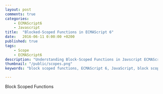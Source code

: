 ```yaml
---
layout: post
comments: true
categories:
    - ECMAScript6
    - Javascript
title:  "Blocked-Scoped Functions in ECMAScript 6"
date:   2016-06-11 0:00:00 +0200
published: true
tags: 
    - Scope
    - ECMAScript6
description: "Understanding Block-Scoped Functions in Javscript ECMAScript 6. Comparsion of block-scoped functions in ES5 vs ES6"
thumbnail: "/public/scopes.png"
keywords: "block scoped functions, ECMAScript 6, JavaScript, block scoping"

---
```


Block Scoped Functions